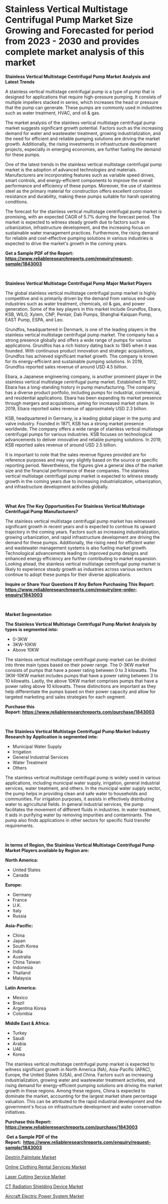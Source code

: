<p><h1>Stainless Vertical Multistage Centrifugal Pump Market Size Growing and Forecasted for period from 2023 - 2030 and provides complete market analysis of this market</h1></p><p><strong>Stainless Vertical Multistage Centrifugal Pump Market Analysis and Latest Trends</strong></p>
<p><p>A stainless vertical multistage centrifugal pump is a type of pump that is designed for applications that require high-pressure pumping. It consists of multiple impellers stacked in series, which increases the head or pressure that the pump can generate. These pumps are commonly used in industries such as water treatment, HVAC, and oil & gas.</p><p>The market analysis of the stainless vertical multistage centrifugal pump market suggests significant growth potential. Factors such as the increasing demand for water and wastewater treatment, growing industrialization, and the need for efficient and reliable pumping solutions are driving the market growth. Additionally, the rising investments in infrastructure development projects, especially in emerging economies, are further fueling the demand for these pumps.</p><p>One of the latest trends in the stainless vertical multistage centrifugal pump market is the adoption of advanced technologies and materials. Manufacturers are incorporating features such as variable speed drives, smart controls, and energy-efficient components to improve the overall performance and efficiency of these pumps. Moreover, the use of stainless steel as the primary material for construction offers excellent corrosion resistance and durability, making these pumps suitable for harsh operating conditions.</p><p>The forecast for the stainless vertical multistage centrifugal pump market is promising, with an expected CAGR of 5.7% during the forecast period. The market is expected to witness steady growth due to factors such as urbanization, infrastructure development, and the increasing focus on sustainable water management practices. Furthermore, the rising demand for reliable and cost-effective pumping solutions in various industries is expected to drive the market's growth in the coming years.</p></p>
<p><strong>Get a Sample PDF of the Report:&nbsp; <a href="https://www.reliableresearchreports.com/enquiry/request-sample/1843003">https://www.reliableresearchreports.com/enquiry/request-sample/1843003</a></strong></p>
<p>&nbsp;</p>
<p><strong>Stainless Vertical Multistage Centrifugal Pump Major Market Players</strong></p>
<p><p>The global stainless vertical multistage centrifugal pump market is highly competitive and is primarily driven by the demand from various end-use industries such as water treatment, chemicals, oil & gas, and power generation. Some of the key players in this market include Grundfos, Ebara, KSB, WILO, Xylem, CNP, Pentair, Dab Pumps, Shanghai Kaiquan Pump, EAST Pump, ESPA, and Leo.</p><p>Grundfos, headquartered in Denmark, is one of the leading players in the stainless vertical multistage centrifugal pump market. The company has a strong presence globally and offers a wide range of pumps for various applications. Grundfos has a rich history dating back to 1945 when it was founded. With continuous product innovation and strategic acquisitions, Grundfos has achieved significant market growth. The company is known for its energy-efficient and sustainable pumping solutions. In 2019, Grundfos reported sales revenue of around USD 4.5 billion.</p><p>Ebara, a Japanese engineering company, is another prominent player in the stainless vertical multistage centrifugal pump market. Established in 1912, Ebara has a long-standing history in pump manufacturing. The company has a diverse product portfolio, including pumps for industrial, commercial, and residential applications. Ebara has been expanding its market presence through mergers and acquisitions, aiming for increased market share. In 2019, Ebara reported sales revenue of approximately USD 2.3 billion.</p><p>KSB, headquartered in Germany, is a leading global player in the pump and valve industry. Founded in 1871, KSB has a strong market presence worldwide. The company offers a wide range of stainless vertical multistage centrifugal pumps for various industries. KSB focuses on technological advancements to deliver innovative and reliable pumping solutions. In 2019, KSB reported sales revenue of around USD 2.5 billion.</p><p>It is important to note that the sales revenue figures provided are for reference purposes and may vary slightly based on the source or specific reporting period. Nevertheless, the figures give a general idea of the market size and the financial performance of these companies. The stainless vertical multistage centrifugal pump market is expected to witness steady growth in the coming years due to increasing industrialization, urbanization, and infrastructure development activities globally.</p></p>
<p>&nbsp;</p>
<p><strong>What Are The Key Opportunities For Stainless Vertical Multistage Centrifugal Pump Manufacturers?</strong></p>
<p><p>The stainless vertical multistage centrifugal pump market has witnessed significant growth in recent years and is expected to continue its upward trajectory in the coming years. Factors such as increasing industrialization, growing urbanization, and rapid infrastructure development are driving the demand for these pumps. Additionally, the rising need for efficient water and wastewater management systems is also fueling market growth. Technological advancements leading to improved pump designs and enhanced energy efficiency are further contributing to market expansion. Looking ahead, the stainless vertical multistage centrifugal pump market is likely to experience steady growth as industries across various sectors continue to adopt these pumps for their diverse applications.</p></p>
<p><strong>Inquire or Share Your Questions If Any Before Purchasing This Report: <a href="https://www.reliableresearchreports.com/enquiry/pre-order-enquiry/1843003">https://www.reliableresearchreports.com/enquiry/pre-order-enquiry/1843003</a></strong></p>
<p>&nbsp;</p>
<p><strong>Market Segmentation</strong></p>
<p><strong>The Stainless Vertical Multistage Centrifugal Pump Market Analysis by types is segmented into:</strong></p>
<p><ul><li>0-3KW</li><li>3KW-10KW</li><li>Above 10KW</li></ul></p>
<p><p>The stainless vertical multistage centrifugal pump market can be divided into three main types based on their power range. The 0-3KW market consists of pumps that have a power rating between 0 to 3 kilowatts. The 3KW-10KW market includes pumps that have a power rating between 3 to 10 kilowatts. Lastly, the above 10KW market comprises pumps that have a power rating above 10 kilowatts. These distinctions are important as they help differentiate the pumps based on their power capacity and allow for targeted marketing and sales strategies for each segment.</p></p>
<p><strong>Purchase this Report:&nbsp;<a href="https://www.reliableresearchreports.com/purchase/1843003">https://www.reliableresearchreports.com/purchase/1843003</a></strong></p>
<p>&nbsp;</p>
<p><strong>The Stainless Vertical Multistage Centrifugal Pump Market Industry Research by Application is segmented into:</strong></p>
<p><ul><li>Municipal Water Supply</li><li>Irrigation</li><li>General Industrial Services</li><li>Water Treatment</li><li>Others</li></ul></p>
<p><p>The stainless vertical multistage centrifugal pump is widely used in various applications, including municipal water supply, irrigation, general industrial services, water treatment, and others. In the municipal water supply sector, the pump helps in providing clean and safe water to households and communities. For irrigation purposes, it assists in effectively distributing water to agricultural fields. In general industrial services, the pump facilitates the movement of different fluids in industries. In water treatment, it aids in purifying water by removing impurities and contaminants. The pump also finds applications in other sectors for specific fluid transfer requirements.</p></p>
<p>&nbsp;</p>
<p><strong>In terms of Region, the Stainless Vertical Multistage Centrifugal Pump Market Players available by Region are:</strong></p>
<p>
    <p> <strong> North America: </strong>
        <ul>
            <li>United States</li>
            <li>Canada</li>
        </ul>
        </p> 
    <p> <strong> Europe: </strong>
        <ul>
            <li>Germany</li>
            <li>France</li>
            <li>U.K.</li>
            <li>Italy</li>
            <li>Russia</li>
        </ul>
        </p> 
    <p> <strong> Asia-Pacific: </strong>
        <ul>
            <li>China</li>
            <li>Japan</li>
            <li>South Korea</li>
            <li>India</li>
            <li>Australia</li>
            <li>China Taiwan</li>
            <li>Indonesia</li>
            <li>Thailand</li>
            <li>Malaysia</li>
        </ul>
        </p> 
    <p> <strong> Latin America: </strong>
        <ul>
            <li>Mexico</li>
            <li>Brazil</li>
            <li>Argentina Korea</li>
            <li>Colombia</li>
        </ul>
        </p> 
    <p> <strong> Middle East & Africa: </strong>
        <ul>
            <li>Turkey</li>
            <li>Saudi</li>
            <li>Arabia</li>
            <li>UAE</li>
            <li>Korea</li>
        </ul>
    </p>
    </p>
<p><p>The stainless vertical multistage centrifugal pump market is expected to witness significant growth in North America (NA), Asia-Pacific (APAC), Europe, the United States (USA), and China. Factors such as increasing industrialization, growing water and wastewater treatment activities, and rising demand for energy-efficient pumping solutions are driving the market growth in these regions. Among these regions, China is expected to dominate the market, accounting for the largest market share percentage valuation. This can be attributed to the rapid industrial development and the government's focus on infrastructure development and water conservation initiatives.</p></p>
<p><strong>Purchase this Report: <a href="https://www.reliableresearchreports.com/purchase/1843003">https://www.reliableresearchreports.com/purchase/1843003</a></strong></p>
<p>&nbsp;<strong>Get a Sample PDF of the Report:&nbsp;&nbsp;<a href="https://www.reliableresearchreports.com/enquiry/request-sample/1843003">https://www.reliableresearchreports.com/enquiry/request-sample/1843003</a></strong></p>
<p><strong></strong></p>
<p><p><a href="https://www.linkedin.com/pulse/dextrin-palmitate-market-research-report-provides-thorough-industry/">Dextrin Palmitate Market</a></p><p><a href="https://www.linkedin.com/pulse/online-clothing-rental-services-market-size-growth-forecast/">Online Clothing Rental Services Market</a></p><p><a href="https://www.linkedin.com/pulse/decoding-laser-cutting-service-market-deep-dive-latest/">Laser Cutting Service Market</a></p><p><a href="https://medium.com/@alanwatkins6h/ct-radiation-shielding-device-market-exploring-market-share-market-trends-and-future-growth-1f0305c9bfbf">CT Radiation Shielding Device Market</a></p><p><a href="https://medium.com/@walterstanley64/aircraft-electric-power-system-market-size-reveals-the-best-marketing-channels-in-global-industry-08aa67dcdc5f">Aircraft Electric Power System Market</a></p></p>